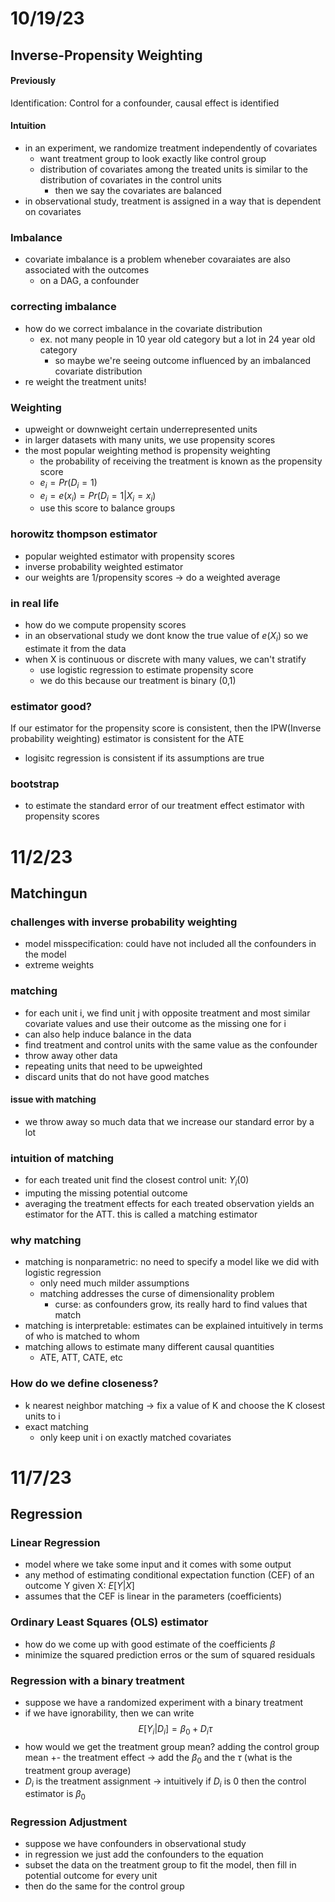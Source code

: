 # 10/19/23
## Inverse-Propensity Weighting
#### Previously
Identification: Control for a confounder, causal effect is identified
#### Intuition
- in an experiment, we randomize treatment independently of covariates
    - want treatment group to look exactly like control group
    - distribution of covariates among the treated units is similar to the distribution of covariates in the control units
        - then we say the covariates are balanced
- in observational study, treatment is assigned in a way that is dependent on covariates
### Imbalance
- covariate imbalance is a problem wheneber covaraiates are also associated with the outcomes
    - on a DAG, a confounder
### correcting imbalance
- how do we correct imbalance in the covariate distribution
    - ex. not many people in 10 year old category but a lot in 24 year old category
        - so maybe we're seeing outcome influenced by an imbalanced covariate distribution
- re weight the treatment units!
### Weighting
- upweight or downweight certain underrepresented units
- in larger datasets with many units, we use propensity scores
- the most popular weighting method is propensity weighting
    - the probability of receiving the treatment is known as the propensity score
    - $e_i=Pr(D_i=1)$
    - $e_i=e(x_i)=Pr(D_i=1|X_i=x_i)$
    - use this score to balance groups
### horowitz thompson estimator
- popular weighted estimator with propensity scores
- inverse probability weighted estimator
- our weights are 1/propensity scores -> do a weighted average
### in real life
- how do we compute propensity scores
- in an observational study we dont know the true value of $e(X_i)$ so we estimate it from the data
- when X is continuous or discrete with many values, we can't stratify
    - use logistic regression to estimate propensity score
    - we do this because our treatment is binary (0,1)

### estimator good?
If our estimator for the propensity score is consistent, then the IPW(Inverse probability weighting) estimator is consistent for the ATE
- logisitc regression is consistent if its assumptions are true

### bootstrap
- to estimate the standard error of our treatment effect estimator with propensity scores

# 11/2/23
## Matchingun
### challenges with inverse probability weighting
- model misspecification: could have not included all the confounders in the model
- extreme weights
### matching
- for each unit i, we find unit j with opposite treatment and most similar covariate values and use their outcome as the missing one for i
- can also help induce balance in the data
- find treatment and control units with the same value as the confounder
- throw away other data
- repeating units that need to be upweighted
- discard units that do not have good matches
#### issue with matching
- we throw away so much data that we increase our standard error by a lot
### intuition of matching
- for each treated unit find the closest control unit: $Y_i(0)$
- imputing the missing potential outcome
- averaging the treatment effects for each treated observation yields an estimator for the ATT. this is called a matching estimator
### why matching
- matching is nonparametric: no need to specify a model like we did with logistic regression
    - only need much milder assumptions
    - matching addresses the curse of dimensionality problem
        - curse: as confounders grow, its really hard to find values that match
- matching is interpretable: estimates can be explained intuitively in terms of who is matched to whom
- matching allows to estimate many different causal quantities
    - ATE, ATT, CATE, etc

### How do we define closeness?
- k nearest neighbor matching -> fix a value of K and choose the K closest units to i
- exact matching
    - only keep unit i on exactly matched covariates

# 11/7/23
## Regression
### Linear Regression
- model where we take some input and it comes with some output
- any method of estimating conditional expectation function (CEF) of an outcome Y given X: $E[Y|X]$ 
- assumes that the CEF is linear in the parameters (coefficients) 
### Ordinary Least Squares (OLS) estimator
- how do we come up with good estimate of the coefficients $\beta$
- minimize the squared prediction erros or the sum of squared residuals
### Regression with a binary treatment
- suppose we have a randomized experiment with a binary treatment
- if we have ignorability, then we can write
$$E[Y_i|D_i] = \beta_0 + D_i\tau$$
- how would we get the treatment group mean? adding the control group mean +- the treatment effect -> add the $\beta_0$ and the $\tau$ (what is the treatment group average)
- $D_i$ is the treatment assignment -> intuitively if $D_i$ is 0 then the control estimator is $\beta_0$
### Regression Adjustment
- suppose we have confounders in observational study
- in regression we just add the confounders to the equation
- subset the data on the treatment group to fit the model, then fill in potential outcome for every unit
- then do the same for the control group
